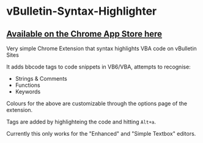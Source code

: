 # vBulletin-Syntax-Highlighter
[Available on the Chrome App Store here](https://chrome.google.com/webstore/detail/syntax-highlighter-for-ex/lfepfbglmpkdfbjmbonacjapndgmjdoe)
---
Very simple Chrome Extension that syntax highlights VBA code on vBulletin Sites

It adds bbcode tags to code snippets in VB6/VBA, attempts to recognise:
 - Strings & Comments
 - Functions
 - Keywords
 
Colours for the above are customizable through the options page of the extension.

Tags are added by highlighteing the code and hitting `Alt+a`.

Currently this only works for the "Enhanced" and "Simple Textbox" editors.